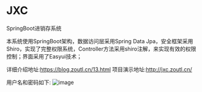 # JXC
SpringBoot进销存系统

本系统使用SpringBoot架构，数据访问层采用Spring Data Jpa，安全框架采用Shiro，实现了完整权限系统，Controller方法采用shiro注解，来实现有效的权限控制；界面采用了Easyui技术；

详细介绍地址:https://blog.zoutl.cn/13.html
项目演示地址:http://jxc.zoutl.cn/

用户名和密码如下:
![image](https://user-images.githubusercontent.com/45851356/146098578-ab6de016-8f3e-4be3-9046-b50711154bf6.png)
